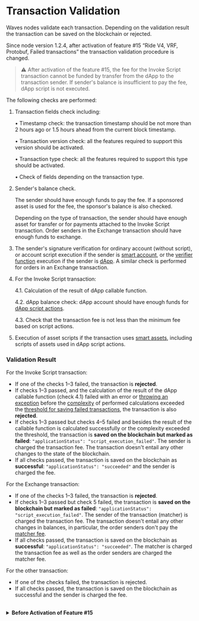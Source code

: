 # Transaction Validation

Waves nodes validate each transaction. Depending on the validation result the transaction can be saved on the blockchain or rejected.

Since node version 1.2.4, after activation of feature #15 “Ride V4, VRF, Protobuf, Failed transactions” the transaction validation procedure is changed.

> :warning: After activation of the feature #15, the fee for the Invoke Script transaction cannot be funded by transfer from the dApp to the transaction sender. If sender's balance is insufficient to pay the fee, dApp script is not executed.

The following checks are performed:

1. Transaction fields check including:

   • Timestamp check: the transaction timestamp should be not more than 2 hours ago or 1.5 hours ahead from the current block timestamp.

   • Transaction version check: all the features required to support this version should be activated.

   • Transaction type check: all the features required to support this type should be activated.

   • Check of fields depending on the transaction type.

2. Sender's balance check.

   The sender should have enough funds to pay the fee. If a sponsored asset is used for the fee, the sponsor's balance is also checked.

   Depending on the type of transaction, the sender should have enough asset for transfer or for payments attached to the Invoke Script transaction. Order senders in the Exchange transaction should have enough funds to exchange.

3. The sender's signature verification for ordinary account (without script), or account script execution if the sender is [smart account](/en/blockchain/account/dapp), or the [verifier function](/en/ride/functions/verifier-function) execution if the sender is [dApp](/en/blockchain/account/dapp). A similar check is performed for orders in an Exchange transaction.
4. For the Invoke Script transaction:

   4.1. Calculation of the result of dApp callable function.

   4.2. dApp balance check: dApp account should have enough funds for [dApp script actions](/en/ride/structures/script-actions/).

   4.3. Check that the transaction fee is not less than the minimum fee based on script actions.

5. Execution of asset scripts if the transaction uses [smart assets](/en/blockchain/token/smart-asset), including scripts of assets used in dApp script actions.

### Validation Result

For the Invoke Script transaction:
* If one of the checks 1–3 failed, the transaction is **rejected**.
* If checks 1–3 passed, and the calculation of the result of the dApp callable function (check 4.1) failed with an error or [throwing an exception](/en/ride/exceptions) before the [complexity](/en/ride/base-concepts/complexity) of performed calculations exceeded the [threshold for saving failed transactions](/en/ride/limits/), the transaction is also **rejected**.
* If checks 1–3 passed but checks 4–5 failed and besides the result of the callable function is calculated successfully or the complexity exceeded the threshold, the transaction is **saved on the blockchain but marked as failed**: `"applicationStatus": "script_execution_failed"`. The sender is charged the transaction fee. The transaction doesn't entail any other changes to the state of the blockchain.
* If all checks passed, the transaction is saved on the blockchain as **successful**: `"applicationStatus": "succeeded"` and the sender is charged the fee.

For the Exchange transaction:
* If one of the checks 1–3 failed, the transaction is **rejected**.
* If checks 1–3 passed but check 5 failed, the transaction is **saved on the blockchain but marked as failed**: `"applicationStatus": "script_execution_failed"`. The sender of the transaction (matcher) is charged the transaction fee. The transaction doesn't entail any other changes in balances, in particular, the order senders don't pay the [matcher fee](/ru/blockchain/transaction-type/exchange-transaction#matcher-fee).
* If all checks passed, the transaction is saved on the blockchain as **successful**: `"applicationStatus": "succeeded"`. The matcher is charged the transaction fee as well as the order senders are charged the matcher fee.

For the other transaction:
* If one of the checks failed, the transaction is rejected.
* If all checks passed, the transaction is saved on the blockchain as successful and the sender is charged the fee.

<br/>
<details><summary> <b>Before Activation of Feature #15</b></summary>

![](./_assets/tx-validaton.png)

The following checks are performed:

1. Transaction fields check including:

   • Timestamp check: the transaction timestamp should be not more than 2 hours ago or 1.5 hours ahead from the current block timestamp.

   • Transaction version check: all the features required to support this version should be activated.

   • Transaction type check: all the features required to support this type should be activated.

   • Check of fields depending on the transaction type.

2. The sender's signature verification for ordinary account (without script), or account script execution if the sender is [smart account](/en/blockchain/account/dapp), or the [verifier function](/en/ride/functions/verifier-function) execution if the sender is [dApp](/en/blockchain/account/dapp). A similar check is performed for orders in an Exchange transaction.

3. Execution of asset scripts if the transaction uses [smart assets](/en/blockchain/token/smart-asset), except scripts of assets used in [dApp script actions](/en/ride/structures/script-actions/) that are executed in step 5.
4. Sender's balance check.

   The sender should have enough funds to pay the fee. If a sponsored asset is used for the fee, the sponsor's balance is also checked.

   Depending on the type of transaction, the sender should have enough asset for transfer or for payments attached to the Invoke Script transaction. Order senders in the Exchange transaction should have enough funds to exchange.

5. For an Invoke Script transaction:

   5.1. Calculation of the result of dApp callable function.

   5.2. Execution of asset scripts if [dApp script actions](/en/ride/structures/script-actions/) use smart assets.

   5.3. dApp balance check: dApp account should have enough funds for script actions.

   5.4. Check that the transaction fee is not less than the minimum fee based on script actions.

The transaction is saved on the blockchain and the transaction fee is charged if all checks passed.
</details>
